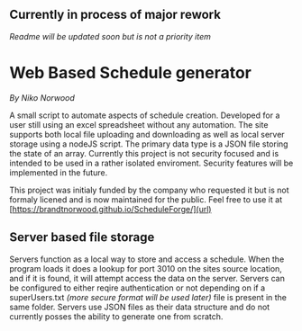 ## Currently in process of major rework ##
*Readme will be updated soon but is not a priority item*

# Web Based Schedule generator #
*By Niko Norwood*

A small script to automate aspects of schedule creation. Developed for a user still using an excel spreadsheet without any automation. The site supports both local file uploading and downloading as well as local server storage using a nodeJS script. The primary data type is a JSON file storing the state of an array. Currently this project is not security focused and is intended to be used in a rather isolated enviroment. Security features will be implemented in the future. 


This project was initialy funded by the company who requested it but is not formaly licened and is now maintained for the public. Feel free to use it at [https://brandtnorwood.github.io/ScheduleForge/](url)

## Server based file storage

Servers function as a local way to store and access a schedule. When the program loads it does a lookup for port 3010 on the sites source location, and if it is found, it will attempt access the data on the server. Servers can be configured to either reqire authentication or not depending on if a superUsers.txt *(more secure format will be used later)* file is present in the same folder. Servers use JSON files as their data structure and do not currently posses the ability to generate one from scratch.
